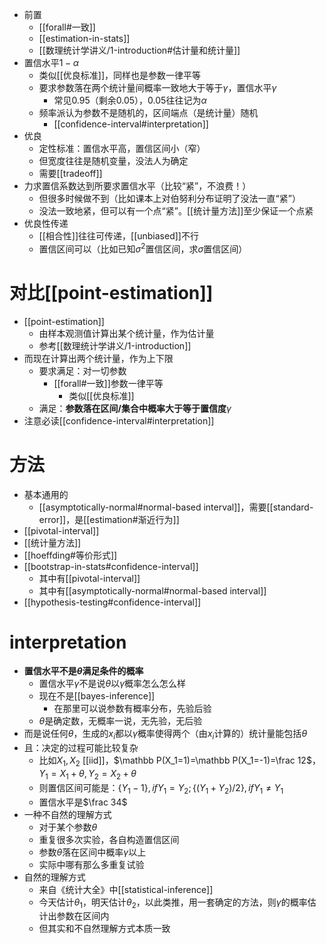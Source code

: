 - 前置
  - [[forall#一致]]
  - [[estimation-in-stats]]
  - [[数理统计学讲义/1-introduction#估计量和统计量]]
- 置信水平$1-\alpha$
  - 类似[[优良标准]]，同样也是参数一律平等
  - 要求参数落在两个统计量间概率一致地大于等于$\gamma$，置信水平$\gamma$
    - 常见0.95（剩余0.05），0.05往往记为$\alpha$
  - 频率派认为参数不是随机的，区间端点（是统计量）随机
    - [[confidence-interval#interpretation]]
- 优良
  - 定性标准：置信水平高，置信区间小（窄）
  - 但宽度往往是随机变量，没法人为确定
  - 需要[[tradeoff]]
- 力求置信系数达到所要求置信水平（比较“紧”，不浪费！）
  - 但很多时候做不到（比如课本上对伯努利分布证明了没法一直“紧”）
  - 没法一致地紧，但可以有一个点“紧”。[[统计量方法]]至少保证一个点紧
- 优良性传递
  - [[相合性]]往往可传递，[[unbiased]]不行
  - 置信区间可以（比如已知$\sigma^2$置信区间，求$\sigma$置信区间）
# 对比[[point-estimation]]
- [[point-estimation]]
  - 由样本观测值计算出某个统计量，作为估计量
  - 参考[[数理统计学讲义/1-introduction]]
- 而现在计算出两个统计量，作为上下限
  - 要求满足：对一切参数
    - [[forall#一致]]参数一律平等
      - 类似[[优良标准]]
  - 满足：**参数落在区间/集合中概率大于等于置信度**$\gamma$
- 注意必读[[confidence-interval#interpretation]]
# 方法
- 基本通用的
  - [[asymptotically-normal#normal-based interval]]，需要[[standard-error]]，是[[estimation#渐近行为]]
- [[pivotal-interval]]
- [[统计量方法]]
- [[hoeffding#等价形式]]
- [[bootstrap-in-stats#confidence-interval]]
  - 其中有[[pivotal-interval]]
  - 其中有[[asymptotically-normal#normal-based interval]]
- [[hypothesis-testing#confidence-interval]]
# interpretation
- **置信水平不是$\theta$满足条件的概率**
  - 置信水平$\gamma$不是说$\theta$以$\gamma$概率怎么怎么样
  - 现在不是[[bayes-inference]]
    - 在那里可以说参数有概率分布，先验后验
  - $\theta$是确定数，无概率一说，无先验，无后验
- 而是说任何$\theta$，生成的$x_i$都以$\gamma$概率使得两个（由$x_i$计算的）统计量能包括$\theta$
- 且：决定的过程可能比较复杂
  - 比如$X_1,X_2$ [[iid]]，$\mathbb P(X_1=1)=\mathbb P(X_1=-1)=\frac 12$，$Y_1=X_1+\theta,Y_2=X_2+\theta$
  - 则置信区间可能是：$\{Y_1-1\}, if Y_1=Y_2; \{(Y_1+Y_2)/2\}, if Y_1\ne Y_1$
  - 置信水平是$\frac 34$
- 一种不自然的理解方式
  - 对于某个参数$\theta$
  - 重复很多次实验，各自构造置信区间
  - 参数$\theta$落在区间中概率$\gamma$以上
  - 实际中哪有那么多重复试验
- 自然的理解方式
  - 来自《统计大全》中[[statistical-inference]]
  - 今天估计$\theta_1$，明天估计$\theta_2$，以此类推，用一套确定的方法，则$\gamma$的概率估计出参数在区间内
  - 但其实和不自然理解方式本质一致